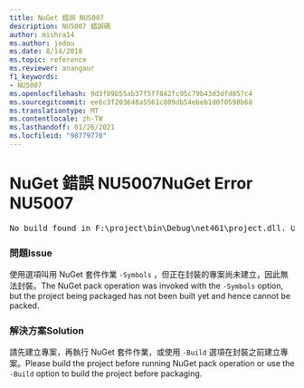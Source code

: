 ```yaml
---
title: NuGet 錯誤 NU5007
description: NU5007 錯誤碼
author: mishra14
ms.author: jodou
ms.date: 8/14/2018
ms.topic: reference
ms.reviewer: anangaur
f1_keywords:
- NU5007
ms.openlocfilehash: 9d3f09b55ab37f5f7842fc95c79b43d3dfd857c4
ms.sourcegitcommit: ee6c3f203648a5561c809db54ebeb1d0f0598b68
ms.translationtype: MT
ms.contentlocale: zh-TW
ms.lasthandoff: 01/26/2021
ms.locfileid: "98779770"
---
```

# <a name="nuget-error-nu5007"></a><span data-ttu-id="773f0-103">NuGet 錯誤 NU5007</span><span class="sxs-lookup"><span data-stu-id="773f0-103">NuGet Error NU5007</span></span>
<pre>No build found in F:\project\bin\Debug\net461\project.dll. Use the -Build option or build the project.</pre>

### <a name="issue"></a><span data-ttu-id="773f0-104">問題</span><span class="sxs-lookup"><span data-stu-id="773f0-104">Issue</span></span>

<span data-ttu-id="773f0-105">使用選項叫用 NuGet 套件作業 `-Symbols` ，但正在封裝的專案尚未建立，因此無法封裝。</span><span class="sxs-lookup"><span data-stu-id="773f0-105">The NuGet pack operation was invoked with the `-Symbols` option, but the project being packaged has not been built yet and hence cannot be packed.</span></span>


### <a name="solution"></a><span data-ttu-id="773f0-106">解決方案</span><span class="sxs-lookup"><span data-stu-id="773f0-106">Solution</span></span>

<span data-ttu-id="773f0-107">請先建立專案，再執行 NuGet 套件作業，或使用 `-Build` 選項在封裝之前建立專案。</span><span class="sxs-lookup"><span data-stu-id="773f0-107">Please build the project before running NuGet pack operation or use the `-Build` option to build the project before packaging.</span></span>

